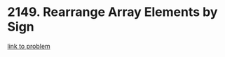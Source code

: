 # 2149. Rearrange Array Elements by Sign

[link to problem](https://leetcode.com/problems/rearrange-array-elements-by-sign/description/)
